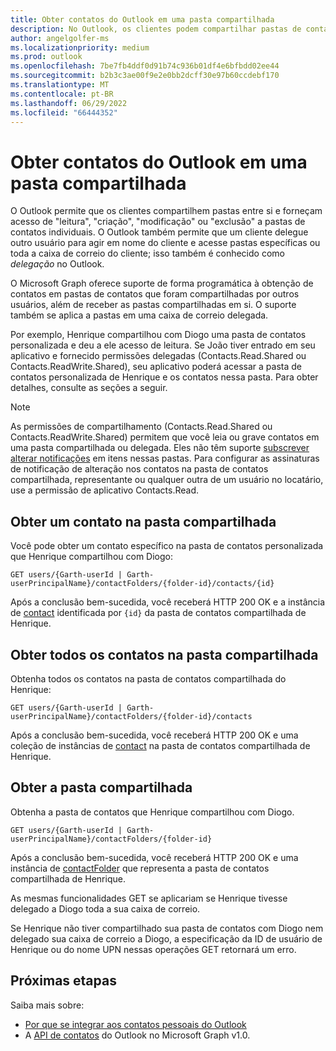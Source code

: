 ```yaml
---
title: Obter contatos do Outlook em uma pasta compartilhada
description: No Outlook, os clientes podem compartilhar pastas de contatos e fornecer acesso a pastas. O Outlook também permite que um cliente delegue outro usuário para agir em nome do cliente.
author: angelgolfer-ms
ms.localizationpriority: medium
ms.prod: outlook
ms.openlocfilehash: 7be7fb4ddf0d91b74c936b01df4e6bfbdd02ee44
ms.sourcegitcommit: b2b3c3ae00f9e2e0bb2dcff30e97b60ccdebf170
ms.translationtype: MT
ms.contentlocale: pt-BR
ms.lasthandoff: 06/29/2022
ms.locfileid: "66444352"
---
```

# <a name="get-outlook-contacts-in-a-shared-folder"></a>Obter contatos do Outlook em uma pasta compartilhada

O Outlook permite que os clientes compartilhem pastas entre si e forneçam acesso de "leitura", "criação", "modificação" ou "exclusão" a pastas de contatos individuais. O Outlook também permite que um cliente delegue outro usuário para agir em nome do cliente e acesse pastas específicas ou toda a caixa de correio do cliente; isso também é conhecido como *delegação* no Outlook.

O Microsoft Graph oferece suporte de forma programática à obtenção de contatos em pastas de contatos que foram compartilhadas por outros usuários, além de receber as pastas compartilhadas em si. O suporte também se aplica a pastas em uma caixa de correio delegada.

Por exemplo, Henrique compartilhou com Diogo uma pasta de contatos personalizada e deu a ele acesso de leitura. Se João tiver entrado em seu aplicativo e fornecido permissões delegadas (Contacts.Read.Shared ou Contacts.ReadWrite.Shared), seu aplicativo poderá acessar a pasta de contatos personalizada de Henrique e os contatos nessa pasta. Para obter detalhes, consulte as seções a seguir.

> [!NOTE]
> As permissões de compartilhamento (Contacts.Read.Shared ou Contacts.ReadWrite.Shared) permitem que você leia ou grave contatos em uma pasta compartilhada ou delegada. Eles não têm suporte [subscrever alterar notificações](webhooks.md) em itens nessas pastas. Para configurar as assinaturas de notificação de alteração nos contatos na pasta de contatos compartilhada, representante ou qualquer outra de um usuário no locatário, use a permissão de aplicativo Contacts.Read.

## <a name="get-a-contact-in-the-shared-folder"></a>Obter um contato na pasta compartilhada

Você pode obter um contato específico na pasta de contatos personalizada que Henrique compartilhou com Diogo:

<!-- { "blockType": "ignored" } -->
```http
GET users/{Garth-userId | Garth-userPrincipalName}/contactFolders/{folder-id}/contacts/{id}
```

Após a conclusão bem-sucedida, você receberá HTTP 200 OK e a instância de [contact](/graph/api/resources/contact) identificada por `{id}` da pasta de contatos compartilhada de Henrique.

## <a name="get-all-contacts-in-the-shared-folder"></a>Obter todos os contatos na pasta compartilhada

Obtenha todos os contatos na pasta de contatos compartilhada do Henrique:

<!-- { "blockType": "ignored" } -->
```http
GET users/{Garth-userId | Garth-userPrincipalName}/contactFolders/{folder-id}/contacts
```

Após a conclusão bem-sucedida, você receberá HTTP 200 OK e uma coleção de instâncias de [contact](/graph/api/resources/contact) na pasta de contatos compartilhada de Henrique.

## <a name="get-the-shared-folder"></a>Obter a pasta compartilhada

Obtenha a pasta de contatos que Henrique compartilhou com Diogo.

<!-- { "blockType": "ignored" } -->
```http
GET users/{Garth-userId | Garth-userPrincipalName}/contactFolders/{folder-id}
```

Após a conclusão bem-sucedida, você receberá HTTP 200 OK e uma instância de [contactFolder](/graph/api/resources/contactfolder) que representa a pasta de contatos compartilhada de Henrique.

As mesmas funcionalidades GET se aplicariam se Henrique tivesse delegado a Diogo toda a sua caixa de correio.

Se Henrique não tiver compartilhado sua pasta de contatos com Diogo nem delegado sua caixa de correio a Diogo, a especificação da ID de usuário de Henrique ou do nome UPN nessas operações GET retornará um erro. 


## <a name="next-steps"></a>Próximas etapas

Saiba mais sobre:

- [Por que se integrar aos contatos pessoais do Outlook](outlook-contacts-concept-overview.md)
- A [API de contatos](/graph/api/resources/contact) do Outlook no Microsoft Graph v1.0.
